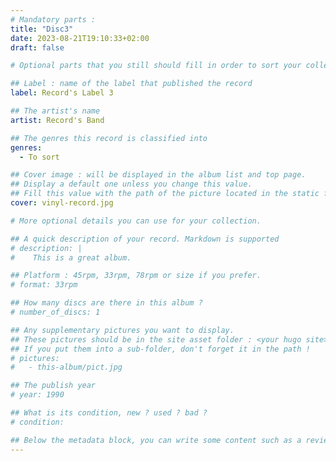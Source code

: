 ```yaml
---
# Mandatory parts :
title: "Disc3"
date: 2023-08-21T19:10:33+02:00
draft: false

# Optional parts that you still should fill in order to sort your collection

## Label : name of the label that published the record
label: Record's Label 3

## The artist's name
artist: Record's Band

## The genres this record is classified into
genres:
  - To sort

## Cover image : will be displayed in the album list and top page.
## Display a default one unless you change this value.
## Fill this value with the path of the picture located in the static folder
cover: vinyl-record.jpg

# More optional details you can use for your collection.

## A quick description of your record. Markdown is supported
# description: |
#    This is a great album.

## Platform : 45rpm, 33rpm, 78rpm or size if you prefer.
# format: 33rpm

## How many discs are there in this album ?
# number_of_discs: 1

## Any supplementary pictures you want to display.
## These pictures should be in the site asset folder : <your hugo site>/static
## If you put them into a sub-folder, don't forget it in the path !
# pictures:
#   - this-album/pict.jpg

## The publish year
# year: 1990

## What is its condition, new ? used ? bad ?
# condition: 

## Below the metadata block, you can write some content such as a review or anything else you want. It'll be displayed in the album page.
---
```


